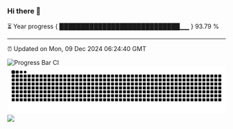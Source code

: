 ### Hi there 👋

⏳ Year progress { ████████████████████████████▁▁ } 93.79 %

---

⏰ Updated on Mon, 09 Dec 2024 06:24:40 GMT

![Progress Bar CI](https://github.com/liununu/liununu/workflows/Progress%20Bar%20CI/badge.svg)![](https://raw.githubusercontent.com/L1cardo/L1cardo/main/assets/github-contribution-grid-snake.svg)![](https://raw.githubusercontent.com/seesaws/seesaws/main/assets/github-contribution-grid-snake.svg)
